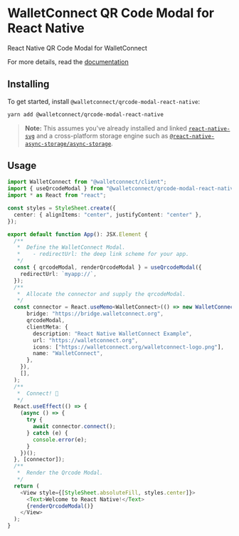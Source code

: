 # WalletConnect QR Code Modal for React Native

React Native QR Code Modal for WalletConnect

For more details, read the [documentation](https://docs.walletconnect.org)

## Installing

To get started, install `@walletconnect/qrcode-modal-react-native`:

```sh
yarn add @walletconnect/qrcode-modal-react-native
```

> **Note:** This assumes you've already installed and linked [`react-native-svg`]() and a cross-platform storage engine such as [`@react-native-async-storage/async-storage`]().

## Usage

```typescript
import WalletConnect from "@walletconnect/client";
import { useQrcodeModal } from "@walletconnect/qrcode-modal-react-native";
import * as React from "react";

const styles = StyleSheet.create({
  center: { alignItems: "center", justifyContent: "center" },
});

export default function App(): JSX.Element {
  /**
   *  Define the WalletConnect Modal.
   *    - redirectUrl: the deep link scheme for your app.
   */
  const { qrcodeModal, renderQrcodeModal } = useQrcodeModal({
    redirectUrl: `myapp://`,
  });
  /**
   *  Allocate the connector and supply the qrcodeModal.
   */
  const connector = React.useMemo<WalletConnect>(() => new WalletConnect({
      bridge: "https://bridge.walletconnect.org",
      qrcodeModal,
      clientMeta: {
        description: "React Native WalletConnect Example",
        url: "https://walletconnect.org",
        icons: ["https://walletconnect.org/walletconnect-logo.png"],
        name: "WalletConnect",
      },
    }),
    [],
  );
  /**
   *  Connect! 🎉
   */
  React.useEffect(() => {
    (async () => {
      try {
        await connector.connect();
      } catch (e) {
        console.error(e);
      }
    })();
  }, [connector]);
  /**
   *  Render the Qrcode Modal.
   */
  return (
    <View style={[StyleSheet.absoluteFill, styles.center]}>
      <Text>Welcome to React Native!</Text>
      {renderQrcodeModal()}
    </View>
  );
}
```
